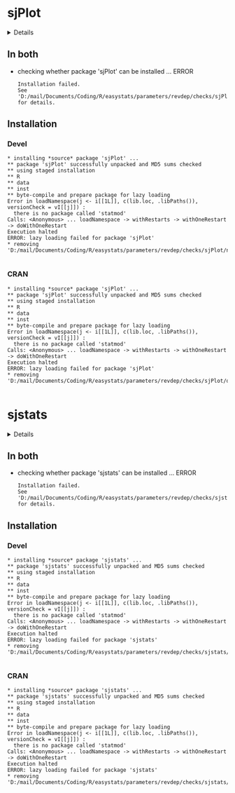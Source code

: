 # sjPlot

<details>

* Version: 2.8.7
* GitHub: https://github.com/strengejacke/sjPlot
* Source code: https://github.com/cran/sjPlot
* Date/Publication: 2021-01-10 19:20:03 UTC
* Number of recursive dependencies: 212

Run `revdep_details(, "sjPlot")` for more info

</details>

## In both

*   checking whether package 'sjPlot' can be installed ... ERROR
    ```
    Installation failed.
    See 'D:/mail/Documents/Coding/R/easystats/parameters/revdep/checks/sjPlot/new/sjPlot.Rcheck/00install.out' for details.
    ```

## Installation

### Devel

```
* installing *source* package 'sjPlot' ...
** package 'sjPlot' successfully unpacked and MD5 sums checked
** using staged installation
** R
** data
** inst
** byte-compile and prepare package for lazy loading
Error in loadNamespace(j <- i[[1L]], c(lib.loc, .libPaths()), versionCheck = vI[[j]]) : 
  there is no package called 'statmod'
Calls: <Anonymous> ... loadNamespace -> withRestarts -> withOneRestart -> doWithOneRestart
Execution halted
ERROR: lazy loading failed for package 'sjPlot'
* removing 'D:/mail/Documents/Coding/R/easystats/parameters/revdep/checks/sjPlot/new/sjPlot.Rcheck/sjPlot'


```
### CRAN

```
* installing *source* package 'sjPlot' ...
** package 'sjPlot' successfully unpacked and MD5 sums checked
** using staged installation
** R
** data
** inst
** byte-compile and prepare package for lazy loading
Error in loadNamespace(j <- i[[1L]], c(lib.loc, .libPaths()), versionCheck = vI[[j]]) : 
  there is no package called 'statmod'
Calls: <Anonymous> ... loadNamespace -> withRestarts -> withOneRestart -> doWithOneRestart
Execution halted
ERROR: lazy loading failed for package 'sjPlot'
* removing 'D:/mail/Documents/Coding/R/easystats/parameters/revdep/checks/sjPlot/old/sjPlot.Rcheck/sjPlot'


```
# sjstats

<details>

* Version: 0.18.1
* GitHub: https://github.com/strengejacke/sjstats
* Source code: https://github.com/cran/sjstats
* Date/Publication: 2021-01-09 13:50:02 UTC
* Number of recursive dependencies: 206

Run `revdep_details(, "sjstats")` for more info

</details>

## In both

*   checking whether package 'sjstats' can be installed ... ERROR
    ```
    Installation failed.
    See 'D:/mail/Documents/Coding/R/easystats/parameters/revdep/checks/sjstats/new/sjstats.Rcheck/00install.out' for details.
    ```

## Installation

### Devel

```
* installing *source* package 'sjstats' ...
** package 'sjstats' successfully unpacked and MD5 sums checked
** using staged installation
** R
** data
** inst
** byte-compile and prepare package for lazy loading
Error in loadNamespace(j <- i[[1L]], c(lib.loc, .libPaths()), versionCheck = vI[[j]]) : 
  there is no package called 'statmod'
Calls: <Anonymous> ... loadNamespace -> withRestarts -> withOneRestart -> doWithOneRestart
Execution halted
ERROR: lazy loading failed for package 'sjstats'
* removing 'D:/mail/Documents/Coding/R/easystats/parameters/revdep/checks/sjstats/new/sjstats.Rcheck/sjstats'


```
### CRAN

```
* installing *source* package 'sjstats' ...
** package 'sjstats' successfully unpacked and MD5 sums checked
** using staged installation
** R
** data
** inst
** byte-compile and prepare package for lazy loading
Error in loadNamespace(j <- i[[1L]], c(lib.loc, .libPaths()), versionCheck = vI[[j]]) : 
  there is no package called 'statmod'
Calls: <Anonymous> ... loadNamespace -> withRestarts -> withOneRestart -> doWithOneRestart
Execution halted
ERROR: lazy loading failed for package 'sjstats'
* removing 'D:/mail/Documents/Coding/R/easystats/parameters/revdep/checks/sjstats/old/sjstats.Rcheck/sjstats'


```
